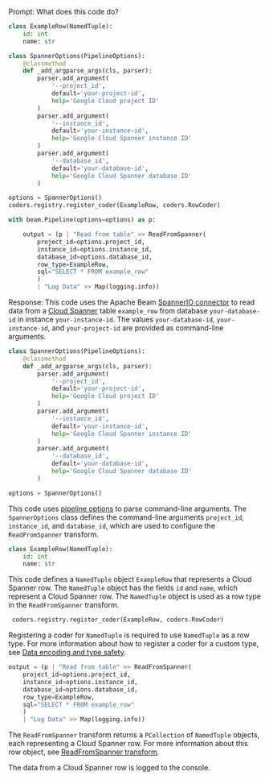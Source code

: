 Prompt:
What does this code do?
```python
class ExampleRow(NamedTuple):
    id: int
    name: str

class SpannerOptions(PipelineOptions):
    @classmethod
    def _add_argparse_args(cls, parser):
        parser.add_argument(
            '--project_id',
            default='your-project-id',
            help='Google Cloud project ID'
        )
        parser.add_argument(
            '--instance_id',
            default='your-instance-id',
            help='Google Cloud Spanner instance ID'
        )
        parser.add_argument(
            '--database_id',
            default='your-database-id',
            help='Google Cloud Spanner database ID'
        )

options = SpannerOptions()
coders.registry.register_coder(ExampleRow, coders.RowCoder)

with beam.Pipeline(options=options) as p:

    output = (p | "Read from table" >> ReadFromSpanner(
        project_id=options.project_id,
        instance_id=options.instance_id,
        database_id=options.database_id,
        row_type=ExampleRow,
        sql="SELECT * FROM example_row"
        )
        | "Log Data" >> Map(logging.info))

```
Response:
This code uses the Apache Beam [SpannerIO connector](https://beam.apache.org/releases/pydoc/current/apache_beam.io.gcp.spanner.html) to read data from a [Cloud Spanner](https://cloud.google.com/spanner) table `example_row` from database `your-database-id` in instance `your-instance-id`. The values `your-database-id`, `your-instance-id`, and `your-project-id` are provided as command-line arguments.

```python
class SpannerOptions(PipelineOptions):
    @classmethod
    def _add_argparse_args(cls, parser):
        parser.add_argument(
            '--project_id',
            default='your-project-id',
            help='Google Cloud project ID'
        )
        parser.add_argument(
            '--instance_id',
            default='your-instance-id',
            help='Google Cloud Spanner instance ID'
        )
        parser.add_argument(
            '--database_id',
            default='your-database-id',
            help='Google Cloud Spanner database ID'
        )

options = SpannerOptions()
```
This code uses [pipeline options](https://beam.apache.org/documentation/patterns/pipeline-options/) to parse command-line arguments. The `SpannerOptions` class defines the command-line arguments `project_id`, `instance_id`, and `database_id`, which are used to configure the `ReadFromSpanner` transform.

```python
class ExampleRow(NamedTuple):
    id: int
    name: str
```
This code defines a `NamedTuple` object `ExampleRow` that represents a Cloud Spanner row. The `NamedTuple` object has the fields `id` and `name`, which represent a Cloud Spanner row. The `NamedTuple` object is used as a row type in the `ReadFromSpanner` transform.

```python
 coders.registry.register_coder(ExampleRow, coders.RowCoder)
```
Registering a coder for `NamedTuple` is required to use `NamedTuple` as a row type. For more information about how to register a coder for a custom type, see [Data encoding and type safety](https://beam.apache.org/documentation/programming-guide/#data-encoding-and-type-safety).

```python
output = (p | "Read from table" >> ReadFromSpanner(
    project_id=options.project_id,
    instance_id=options.instance_id,
    database_id=options.database_id,
    row_type=ExampleRow,
    sql="SELECT * FROM example_row"
    )
    | "Log Data" >> Map(logging.info))
```

The `ReadFromSpanner` transform returns a `PCollection` of `NamedTuple` objects, each representing a Cloud Spanner row. For more information about this row object, see [ReadFromSpanner transform](https://beam.apache.org/releases/pydoc/current/apache_beam.io.gcp.spanner.html#apache_beam.io.gcp.spanner.ReadFromSpanner).

The data from a Cloud Spanner row is logged to the console.


